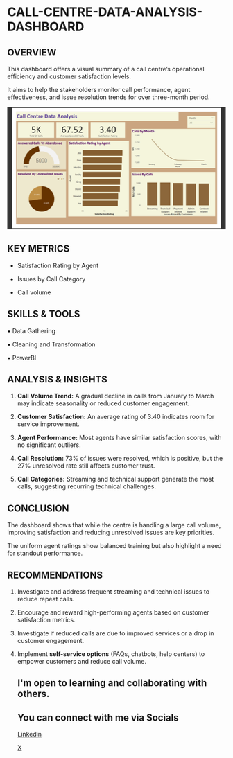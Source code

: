 # CALL-CENTRE-DATA-ANALYSIS-DASHBOARD

## OVERVIEW

This dashboard offers a visual summary of a call centre’s operational efficiency and customer satisfaction levels. 

It aims to help the stakeholders monitor call performance, agent effectiveness, and issue resolution trends for over three-month period.



![Call Centre Dashboard](https://github.com/EbunTemi48/CALL-CENTRE-DATA-ANALYSIS-DASHBOARD/blob/main/Screenshot%20(84).png)


## KEY METRICS  
- Satisfaction Rating by Agent
  
- Issues by Call Category
  
- Call volume
  
## SKILLS & TOOLS

•	Data Gathering

•	Cleaning and Transformation

•	PowerBI




## ANALYSIS & INSIGHTS 

1. **Call Volume Trend:** A gradual decline in calls from January to March may indicate seasonality or reduced customer engagement.
    
2. **Customer Satisfaction:** An average rating of 3.40 indicates room for service improvement.
 
3. **Agent Performance:** Most agents have similar satisfaction scores, with no significant outliers.

4. **Call Resolution:** 73% of issues were resolved, which is positive, but the 27% unresolved rate still affects customer trust.
 
5. **Call Categories:** Streaming and technical support generate the most calls, suggesting recurring technical challenges.
  
## CONCLUSION  
The dashboard shows that while the centre is handling a large call volume, improving satisfaction and reducing unresolved issues are key priorities. 

The uniform agent ratings show balanced training but also highlight a need for standout performance.


 ## RECOMMENDATIONS 
 
  1. Investigate and address frequent streaming and technical issues to reduce repeat calls.  
 
 2. Encourage and reward high-performing agents based on customer satisfaction metrics.
 
 3. Investigate if reduced calls are due to improved services or a drop in customer engagement.
 
4. Implement **self-service options** (FAQs, chatbots, help centers) to empower customers and reduce call volume.

   ## I'm open to learning and collaborating with others.

   ## You can connect with me via Socials
   
   [Linkedin](https://www.linkedin.com/in/temilade-g-ajamu-06506a356)
   
   [X](https://x.com/GiftedAjamu)


